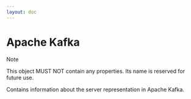 ```yaml
---
layout: doc
---
```


# Apache Kafka

> [!NOTE]
> This object MUST NOT contain any properties. Its name is reserved for future use.

Contains information about the server representation in Apache Kafka.